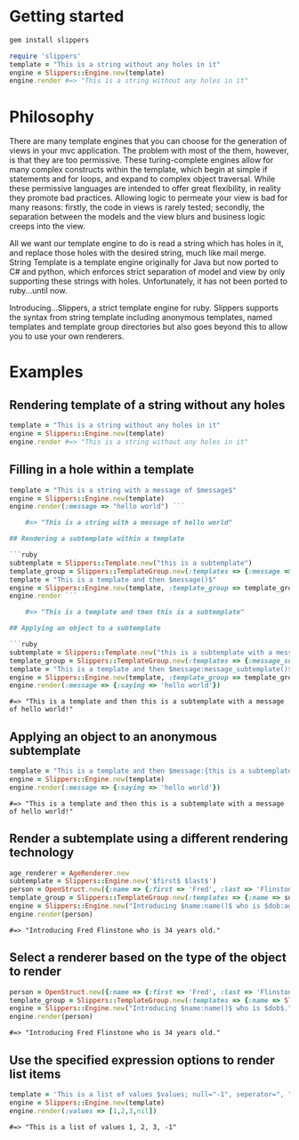 # Getting started

```bash
gem install slippers
```

```ruby
require 'slippers'
template = "This is a string without any holes in it"
engine = Slippers::Engine.new(template)
engine.render #=> "This is a string without any holes in it"
```

# Philosophy

There are many template engines that you can choose for the generation of views in your mvc application. The problem with most of the them, however, is that they are too permissive. These turing-complete engines allow for many complex constructs within the template, which begin at simple if statements and for loops, and expand to complex object traversal. While these permissive languages are intended to offer great flexibility, in reality they promote bad practices. Allowing logic to permeate your view is bad for many reasons: firstly, the code in views is rarely tested; secondly, the separation between the models and the view blurs and business logic creeps into the view.

All we want our template engine to do is read a string which has holes in it, and replace those holes with the desired string, much like mail merge. String Template is a template engine originally for Java but now ported to C# and python, which enforces strict separation of model and view by only supporting these strings with holes. Unfortunately, it has not been ported to ruby...until now.

Introducing...Slippers, a strict template engine for ruby. Slippers supports the syntax from string template including anonymous templates, named templates and template group directories but also goes beyond this to allow you to use your own renderers.

# Examples

## Rendering template of a string without any holes

```ruby
template = "This is a string without any holes in it"
engine = Slippers::Engine.new(template)
engine.render #=> "This is a string without any holes in it"
```
## Filling in a hole within a template

```ruby
template = "This is a string with a message of $message$"
engine = Slippers::Engine.new(template)
engine.render(:message => "hello world") ```

    #=> "This is a string with a message of hello world"

## Rendering a subtemplate within a template

```ruby
subtemplate = Slippers::Template.new("this is a subtemplate")
template_group = Slippers::TemplateGroup.new(:templates => {:message => subtemplate})
template = "This is a template and then $message()$"
engine = Slippers::Engine.new(template, :template_group => template_group)
engine.render ```

    #=> "This is a template and then this is a subtemplate"

## Applying an object to a subtemplate

```ruby
subtemplate = Slippers::Template.new("this is a subtemplate with a message of $saying$")
template_group = Slippers::TemplateGroup.new(:templates => {:message_subtemplate => subtemplate})
template = "This is a template and then $message:message_subtemplate()$!"
engine = Slippers::Engine.new(template, :template_group => template_group)
engine.render(:message => {:saying => 'hello world'})
```
    #=> "This is a template and then this is a subtemplate with a message of hello world!"

## Applying an object to an anonymous subtemplate

```ruby
template = "This is a template and then $message:{this is a subtemplate with a message of $saying$}$!"
engine = Slippers::Engine.new(template)
engine.render(:message => {:saying => 'hello world'})
```
    #=> "This is a template and then this is a subtemplate with a message of hello world!"

## Render a subtemplate using a different rendering technology

```ruby
age_renderer = AgeRenderer.new
subtemplate = Slippers::Engine.new('$first$ $last$')
person = OpenStruct.new({:name => {:first => 'Fred', :last => 'Flinstone'}, :dob => Date.new(DateTime.now.year - 34, 2, 4)})
template_group = Slippers::TemplateGroup.new(:templates => {:name => subtemplate, :age => age_renderer})
engine = Slippers::Engine.new("Introducing $name:name()$ who is $dob:age()$.", :template_group => template_group)
engine.render(person)
```
    #=> "Introducing Fred Flinstone who is 34 years old."

## Select a renderer based on the type of the object to render

```ruby
person = OpenStruct.new({:name => {:first => 'Fred', :last => 'Flinstone'}, :dob => Date.new(DateTime.now.year-34, 2, 4)})
template_group = Slippers::TemplateGroup.new(:templates => {:name => Slippers::Engine.new('$first$ $last$'), Date => AgeRenderer.new})
engine = Slippers::Engine.new("Introducing $name:name()$ who is $dob$.", :template_group => template_group)
engine.render(person)
```
    #=> "Introducing Fred Flinstone who is 34 years old."

## Use the specified expression options to render list items

```ruby
template = 'This is a list of values $values; null="-1", seperator=", "$'
engine = Slippers::Engine.new(template)
engine.render(:values => [1,2,3,nil])
```
    #=> "This is a list of values 1, 2, 3, -1"


